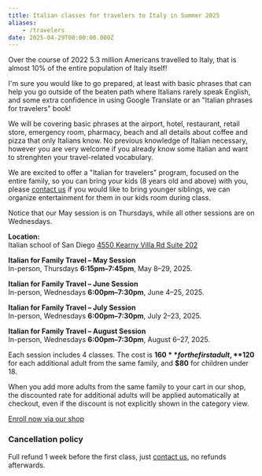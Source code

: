 ```yaml
---
title: Italian classes for travelers to Italy in Summer 2025
aliases:
    - /travelers
date: 2025-04-29T00:00:00.000Z
---
```


Over the course of 2022 5.3 million Americans travelled to Italy, that is almost 10% of the entire population of Italy itself!

I'm sure you would like to go prepared, at least with basic phrases that can help you go outside of the beaten path where Italians rarely speak English, and some extra confidence in using Google Translate or an "Italian phrases for travelers" book!

We will be covering basic phrases at the airport, hotel, restaurant, retail store, emergency room, pharmacy, beach and all details about coffee and pizza that only Italians know. No previous knowledge of Italian necessary, however you are very welcome if you already know some Italian and want to strenghten your travel-related vocabulary.

We are excited to offer a "Italian for travelers" program, focused on the entire family, so you can bring your kids (8 years old and above) with you, please [contact us](/contact) if you would like to bring younger siblings, we can organize entertainment for them in our kids room during class.

Notice that our May session is on Thursdays, while all other sessions are on Wednesdays.

**Location:**  
Italian school of San Diego
[4550 Kearny Villa Rd Suite 202](https://maps.app.goo.gl/Cg14JWm1TJFK9rsN8)

**Italian for Family Travel – May Session**  
In-person, Thursdays **6:15pm–7:45pm**, May 8–29, 2025.

**Italian for Family Travel – June Session**  
In-person, Wednesdays **6:00pm–7:30pm**, June 4–25, 2025.  

**Italian for Family Travel – July Session**  
In-person, Wednesdays **6:00pm–7:30pm**, July 2–23, 2025.  

**Italian for Family Travel – August Session**  
In-person, Wednesdays **6:00pm–7:30pm**, August 6–27, 2025.

Each session includes 4 classes. The cost is **$160** for the first adult, **$120** for each additional adult from the same family, and **$80** for children under 18.

When you add more adults from the same family to your cart in our shop, the discounted rate for additional adults will be applied automatically at checkout, even if the discount is not explicitly shown in the category view.

<div class="tc">
<a href="https://italianschoolsd.square.site/shop/italian-for-travelers/HIZJQCNGIMD7FJ26PVOPURRQ" class="btn raise">Enroll now via our shop</a>
</div>

### Cancellation policy

Full refund 1 week before the first class, just [contact us](/contact), no refunds afterwards.